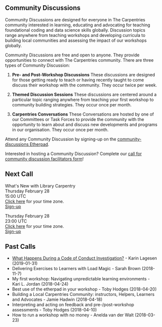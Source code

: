 ## Community Discussions 

Community Discussions are designed for everyone in The Carpentries community interested in learning, educating and advocating for teaching foundational coding and data science skills globally. Discussion topics range anywhere from teaching workshops and developing curricula to building local communities and assessing the impact of our workshops globally.

Community Discussions are free and open to anyone. They provide opportunities to connect with The Carpentries community. There are three types of Community Discussion:

1. __Pre- and Post-Workshop Discussions__ These discussions are designed for those getting ready to teach or having recently taught to come discuss their workshop with the community. They occur twice per week.

2. __Themed Discussion Sessions__ These discussions are centered around a particular topic ranging anywhere from teaching your first workshop to community building strategies. They occur once per month.

3.	__Carpentries Conversations__ These Conversations are hosted by one of our Committees or Task Forces to provide the community with the opportunity to learn about and discuss new developments and programs in our organisation. They occur once per month.

Attend any Community Discussion by signing-up on the [community-discussions Etherpad](https://pad.carpentries.org/community-discussions).

Interested in hosting a Community Discussion? Complete our [call for community discussion facilitators form](https://goo.gl/forms/STUEN15QWrlPlhm92)!

## Next Call
What's New with Library Carpentry            
Thursday February 28    
15:00 UTC      
[Click here](https://www.timeanddate.com/worldclock/fixedtime.html?msg=Themed+Discussion+Session%3A+What%27s+New+with+Library+Carpentry&iso=20190228T15&p1=1440&ah=1) for your time zone.   
[Sign-up](https://pad.carpentries.org/community-discussions)

Thursday February 28    
23:00 UTC     
[Click here](https://www.timeanddate.com/worldclock/fixedtime.html?msg=Themed+Discussion+Session%3A+What%27s+New+with+Library+Carpentry&iso=20190228T23&p1=1440&ah=1) for your time zone.    
[Sign-up](https://pad.carpentries.org/community-discussions)

## Past Calls
* [What Happens During a Code of Conduct Investigation?](https://docs.google.com/presentation/d/10eLnpfiIjkyZUd9yYlHJAqP_HeQcLJ07L_XAKRzVKiE/edit#slide=id.g3b8317a2f2_1_66) - Karin Lagesen (2019-01-31)    
* Delivering Exercises to Learners with Load Magic - Sarah Brown (2018-11-7)      
* My first workshop: Navigating unpredictable learning environments - Kari L. Jordan (2018-04-24)      
* Best use of the etherpad in your workshop - Toby Hodges (2018-04-20)      
* Building a Local Carpentries Community: instructors, Helpers, Learners and Advocates - Jamie Hadwin (2018-04-18)      
* Interpreting and acting on feedback and pre-/post-workshop assessments - Toby Hodges (2018-04-10)      
* How to run a workshop with no money - Anelda van der Walt (2018-03-23)    

